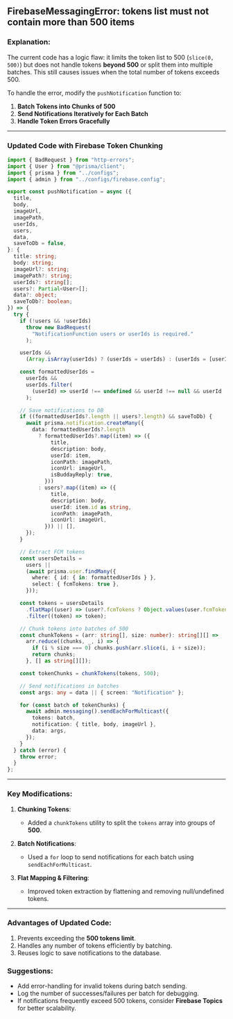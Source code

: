 ## FirebaseMessagingError: tokens list must not contain more than 500 items

### Explanation:  
The current code has a logic flaw: it limits the token list to 500 (`slice(0, 500)`) but does not handle tokens **beyond 500** or split them into multiple batches. This still causes issues when the total number of tokens exceeds 500.  

To handle the error, modify the `pushNotification` function to:  

1. **Batch Tokens into Chunks of 500**  
2. **Send Notifications Iteratively for Each Batch**  
3. **Handle Token Errors Gracefully**  

---

### Updated Code with Firebase Token Chunking  

```typescript
import { BadRequest } from "http-errors";
import { User } from "@prisma/client";
import { prisma } from "../configs";
import { admin } from "../configs/firebase.config";

export const pushNotification = async ({
  title,
  body,
  imageUrl,
  imagePath,
  userIds,
  users,
  data,
  saveToDb = false,
}: {
  title: string;
  body: string;
  imageUrl?: string;
  imagePath?: string;
  userIds?: string[];
  users?: Partial<User>[];
  data?: object;
  saveToDb?: boolean;
}) => {
  try {
    if (!users && !userIds)
      throw new BadRequest(
        "NotificationFunction users or userIds is required."
      );

    userIds &&
      (Array.isArray(userIds) ? (userIds = userIds) : (userIds = [userIds]));

    const formattedUserIds =
      userIds &&
      userIds.filter(
        (userId) => userId !== undefined && userId !== null && userId !== ""
      );

    // Save notifications to DB
    if ((formattedUserIds?.length || users?.length) && saveToDb) {
      await prisma.notification.createMany({
        data: formattedUserIds?.length
          ? formattedUserIds?.map((item) => ({
              title,
              description: body,
              userId: item,
              iconPath: imagePath,
              iconUrl: imageUrl,
              isBuddayReply: true,
            }))
          : users?.map((item) => ({
              title,
              description: body,
              userId: item.id as string,
              iconPath: imagePath,
              iconUrl: imageUrl,
            })) || [],
      });
    }

    // Extract FCM tokens
    const usersDetails =
      users ||
      (await prisma.user.findMany({
        where: { id: { in: formattedUserIds } },
        select: { fcmTokens: true },
      }));

    const tokens = usersDetails
      .flatMap((user) => (user?.fcmTokens ? Object.values(user.fcmTokens) : []))
      .filter((token) => token);

    // Chunk tokens into batches of 500
    const chunkTokens = (arr: string[], size: number): string[][] =>
      arr.reduce((chunks, _, i) => {
        if (i % size === 0) chunks.push(arr.slice(i, i + size));
        return chunks;
      }, [] as string[][]);

    const tokenChunks = chunkTokens(tokens, 500);

    // Send notifications in batches
    const args: any = data || { screen: "Notification" };

    for (const batch of tokenChunks) {
      await admin.messaging().sendEachForMulticast({
        tokens: batch,
        notification: { title, body, imageUrl },
        data: args,
      });
    }
  } catch (error) {
    throw error;
  }
};
```

---

### Key Modifications:  

1. **Chunking Tokens**:  
   - Added a `chunkTokens` utility to split the `tokens` array into groups of **500**.  

2. **Batch Notifications**:  
   - Used a `for` loop to send notifications for each batch using `sendEachForMulticast`.  

3. **Flat Mapping & Filtering**:  
   - Improved token extraction by flattening and removing null/undefined tokens.  

---

### Advantages of Updated Code:  
1. Prevents exceeding the **500 tokens limit**.  
2. Handles any number of tokens efficiently by batching.  
3. Reuses logic to save notifications to the database.  

### Suggestions:  
- Add error-handling for invalid tokens during batch sending.  
- Log the number of successes/failures per batch for debugging.  
- If notifications frequently exceed 500 tokens, consider **Firebase Topics** for better scalability.  